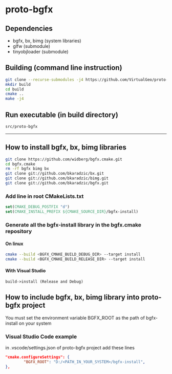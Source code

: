 # proto-bgfx

## Dependencies
* bgfx, bx, bimg (system libraries)
* glfw (submodule)
* tinyobjloader (submodule)

## Building (command line instruction)
```bash
git clone --recurse-submodules -j4 https://github.com/VirtualGeo/proto-bgfx.git
mkdir build
cd build
cmake ..
make -j4
```

## Run executable (in build directory)
```bash
src/proto-bgfx
```

---

## How to install bgfx, bx, bimg libraries
```bash
git clone https://github.com/widberg/bgfx.cmake.git
cd bgfx.cmake
rm -rf bgfx bimg bx
git clone git://github.com/bkaradzic/bx.git
git clone git://github.com/bkaradzic/bimg.git
git clone git://github.com/bkaradzic/bgfx.git
```

### Add line in root CMakeLists.txt
```cmake
set(CMAKE_DEBUG_POSTFIX "d")
set(CMAKE_INSTALL_PREFIX ${CMAKE_SOURCE_DIR}/bgfx-install)
```

### Generate all the bgfx-install library in the bgfx.cmake repository
#### On linux
```bash
cmake --build <BGFX_CMAKE_BUILD_DEBUG_DIR> --target install
cmake --build <BGFX_CMAKE_BUILD_RELEASE_DIR> --target install
```
#### With Visual Studio
```
build->install (Release and Debug)
```

## How to include bgfx, bx, bimg library into proto-bgfx project
You must set the environment variable BGFX_ROOT as the path of bgfx-install on your system

### Visual Studio Code example
in .vscode/settings.json of proto-bgfx project add these lines
```json
"cmake.configureSettings": {
        "BGFX_ROOT": "D:/<PATH_IN_YOUR_SYSTEM>/bgfx-install",
},
```
